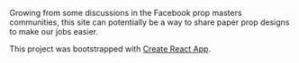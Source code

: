 Growing from some discussions in the Facebook prop masters communities, this site can potentially be a way to share paper prop designs to make our jobs easier.

This project was bootstrapped with [Create React App](https://github.com/facebookincubator/create-react-app).
